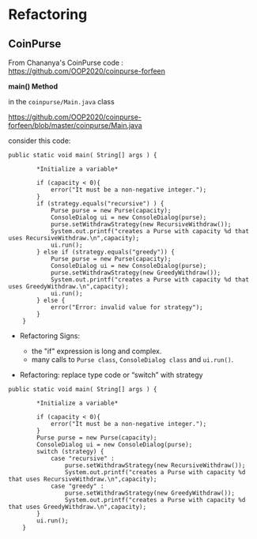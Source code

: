 # Refactoring

## CoinPurse
From Chananya's CoinPurse code : https://github.com/OOP2020/coinpurse-forfeen

**main() Method**

in the `coinpurse/Main.java` class

https://github.com/OOP2020/coinpurse-forfeen/blob/master/coinpurse/Main.java

consider this code: 
```
public static void main( String[] args ) {

        *Initialize a variable*

        if (capacity < 0){
            error("It must be a non-negative integer.");
        }
        if (strategy.equals("recursive") ) {
            Purse purse = new Purse(capacity);
            ConsoleDialog ui = new ConsoleDialog(purse);
            purse.setWithdrawStrategy(new RecursiveWithdraw());
            System.out.printf("creates a Purse with capacity %d that uses RecursiveWithdraw.\n",capacity);
            ui.run();
        } else if (strategy.equals("greedy")) {
            Purse purse = new Purse(capacity);
            ConsoleDialog ui = new ConsoleDialog(purse);
            purse.setWithdrawStrategy(new GreedyWithdraw());
            System.out.printf("creates a Purse with capacity %d that uses GreedyWithdraw.\n",capacity);
            ui.run();
        } else {
            error("Error: invalid value for strategy");
        }
    }
```

- Refactoring Signs:
    - the "if" expression is long and complex.
    - many calls to `Purse class`, `ConsoleDialog class` and `ui.run()`.

- Refactoring: replace type code or “switch” with strategy

```
public static void main( String[] args ) {

        *Initialize a variable*

        if (capacity < 0){
            error("It must be a non-negative integer.");
        }
        Purse purse = new Purse(capacity);
        ConsoleDialog ui = new ConsoleDialog(purse);
        switch (strategy) {
            case "recursive" :
                purse.setWithdrawStrategy(new RecursiveWithdraw());
                System.out.printf("creates a Purse with capacity %d that uses RecursiveWithdraw.\n",capacity);
            case "greedy" :
                purse.setWithdrawStrategy(new GreedyWithdraw());
                System.out.printf("creates a Purse with capacity %d that uses GreedyWithdraw.\n",capacity);
        }
        ui.run();
    }
```